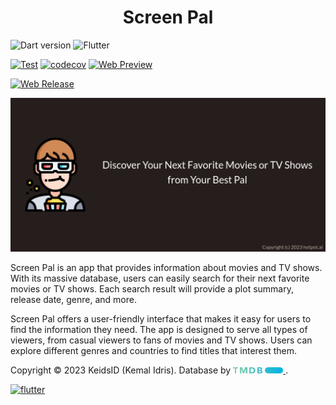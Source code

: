 [web-preview]: https://screen-pal-preview.netlify.app
[web-release]: https://keidsid.github.io/screen_pal/

<h1 align="center"><b>
  Screen Pal
</b></h1>

![Dart version](https://img.shields.io/badge/SDK-^3.0.0-red?style=flat&logo=dart&logoColor=2cb8f7&labelColor=333333&color=01579b)
![Flutter](https://img.shields.io/badge/SDK-^3.10.0-red?style=flat&logo=flutter&logoColor=2cb8f7&labelColor=333333&color=01579b)

[![Test](https://github.com/KeidsID/screen_pal/actions/workflows/test.yml/badge.svg?branch=main)](https://github.com/KeidsID/screen_pal/actions/workflows/test.yml)
[![codecov](https://codecov.io/github/KeidsID/screen_pal/graph/badge.svg?token=G20RM8PYOH)](https://codecov.io/github/KeidsID/screen_pal)
[![Web Preview](https://github.com/KeidsID/screen_pal/actions/workflows/web-preview.yml/badge.svg)][web-preview]

[![Web Release](https://github.com/KeidsID/screen_pal/actions/workflows/web-release.yml/badge.svg)][web-release]

![Headline](repo-assets/banner.png)

<!-- <h3 align="center"><b>
  Discover Your Next Favorite Movies or TV Shows from Your Best Pal
</b></h3> -->

Screen Pal is an app that provides information about movies and TV shows. With
its massive database, users can easily search for their next favorite movies or
TV shows. Each search result will provide a plot summary, release date, genre,
and more.

Screen Pal offers a user-friendly interface that makes it easy for users to find
the information they need. The app is designed to serve all types of viewers,
from casual viewers to fans of movies and TV shows. Users can explore different
genres and countries to find titles that interest them.

Copyright © 2023 KeidsID (Kemal Idris). Database by
<a href="https://www.themoviedb.org"> <img 
    src="assets/images/tmdb/alt-short.svg"
    alt="www.themoviedb.org"
    width="80px"
    height="10px"
  /> </a>.

<a href="https://flutter.dev/"> <img 
  src="https://storage.googleapis.com/cms-storage-bucket/916809aa4c8f73ad70d2.svg"
  alt= "flutter"
  width="200px"
/> </a>
